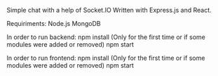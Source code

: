 Simple chat with a help of Socket.IO
Written with Express.js and React.

Requiriments:
Node.js
MongoDB

In order to run backend: 
npm install (Only for the first time or if some modules were added or removed)
npm start

In order to run frontend:
npm install (Only for the first time or if some modules were added or removed)
npm start

